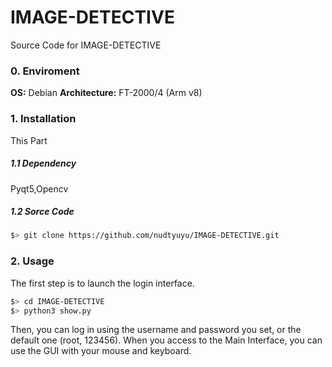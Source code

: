 # IMAGE-DETECTIVE
Source Code for IMAGE-DETECTIVE
### 0. Enviroment
**OS:** Debian
**Architecture:** FT-2000/4 (Arm v8)

### 1. Installation
This Part 
##### 1.1 Dependency
Pyqt5,Opencv

##### 1.2 Sorce Code
```bash
$> git clone https://github.com/nudtyuyu/IMAGE-DETECTIVE.git
```

### 2. Usage
The first step is to launch the login interface.
```bash
$> cd IMAGE-DETECTIVE
$> python3 show.py
```
Then, you can log in using the username and password you set, or the default one (root, 123456).
When you access to the Main Interface, you can use the GUI with your mouse and keyboard.
